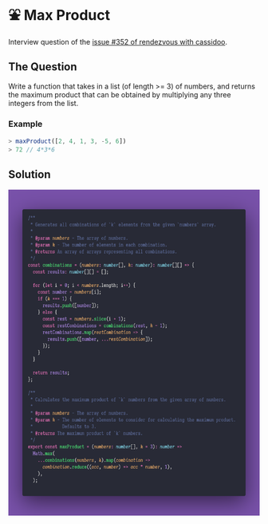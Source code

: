 # ⛲️ Max Product

Interview question of the [issue #352 of rendezvous with cassidoo](https://buttondown.email/cassidoo/archive/an-honest-man-is-always-a-child-socrates/).

## The Question

Write a function that takes in a list (of length >= 3) of numbers, and returns the maximum product
that can be obtained by multiplying any three integers from the list.

### Example

```js
> maxProduct([2, 4, 1, 3, -5, 6])
> 72 // 4*3*6
```

## Solution

![Code Polaroid](./code-screenshot.png)
